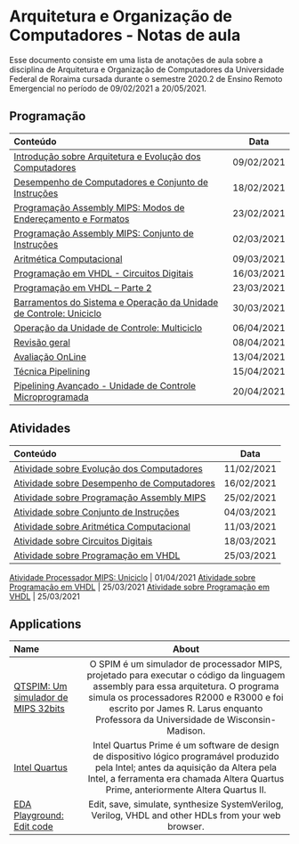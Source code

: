 # Arquitetura e Organização de Computadores - Notas de aula

Esse documento consiste em uma lista de anotações de aula sobre a disciplina de Arquitetura e Organização de Computadores da Universidade Federal de Roraima cursada durante o semestre 2020.2 de Ensino Remoto Emergencial no período de 09/02/2021 a 20/05/2021.

## Programação

Conteúdo | Data
:-- | :--:
[Introdução sobre Arquitetura e Evolução dos Computadores]() | 09/02/2021
[Desempenho de Computadores e Conjunto de Instruções]() | 18/02/2021
[Programação Assembly MIPS: Modos de Endereçamento e Formatos]() | 23/02/2021
[Programação Assembly MIPS: Conjunto de Instruções]() | 02/03/2021
[Aritmética Computacional]() | 09/03/2021
[Programação em VHDL - Circuitos Digitais]() | 16/03/2021
[Programação em VHDL – Parte 2]() | 23/03/2021
[Barramentos do Sistema e Operação da Unidade de Controle: Uniciclo]() | 30/03/2021 
[Operação da Unidade de Controle: Multiciclo]() | 06/04/2021
[Revisão geral ]() | 08/04/2021
[Avaliação OnLine]() | 13/04/2021
[Técnica Pipelining]() | 15/04/2021
[Pipelining Avançado - Unidade de Controle Microprogramada]() | 20/04/2021

## Atividades

Conteúdo | Data
:-- | :--:
[Atividade sobre Evolução dos Computadores]() | 11/02/2021
[Atividade sobre Desempenho de Computadores]() | 16/02/2021
[Atividade sobre Programação Assembly MIPS]() | 25/02/2021
[Atividade sobre Conjunto de Instruções]() | 04/03/2021
[Atividade sobre Aritmética Computacional]() | 11/03/2021
[Atividade sobre Circuitos Digitais]() | 18/03/2021 
[Atividade sobre Programação em VHDL]() | 25/03/2021

[Atividade Processador MIPS: Uniciclo]() | 01/04/2021
[Atividade sobre Programação em VHDL]() | 25/03/2021
[Atividade sobre Programação em VHDL]() | 25/03/2021

## Applications

Name | About
:-- | :--:
[QTSPIM: Um simulador de MIPS 32bits](http://spimsimulator.sourceforge.net/) | O SPIM é um simulador de processador MIPS, projetado para executar o código da linguagem assembly para essa arquitetura. O programa simula os processadores R2000 e R3000 e foi escrito por James R. Larus enquanto Professora da Universidade de Wisconsin-Madison.
[Intel Quartus](https://www.intel.com.br/content/www/br/pt/software/programmable/quartus-prime/download.html) | Intel Quartus Prime é um software de design de dispositivo lógico programável produzido pela Intel; antes da aquisição da Altera pela Intel, a ferramenta era chamada Altera Quartus Prime, anteriormente Altera Quartus II.
[EDA Playground: Edit code](https://www.edaplayground.com/) | Edit, save, simulate, synthesize SystemVerilog, Verilog, VHDL and other HDLs from your web browser.

